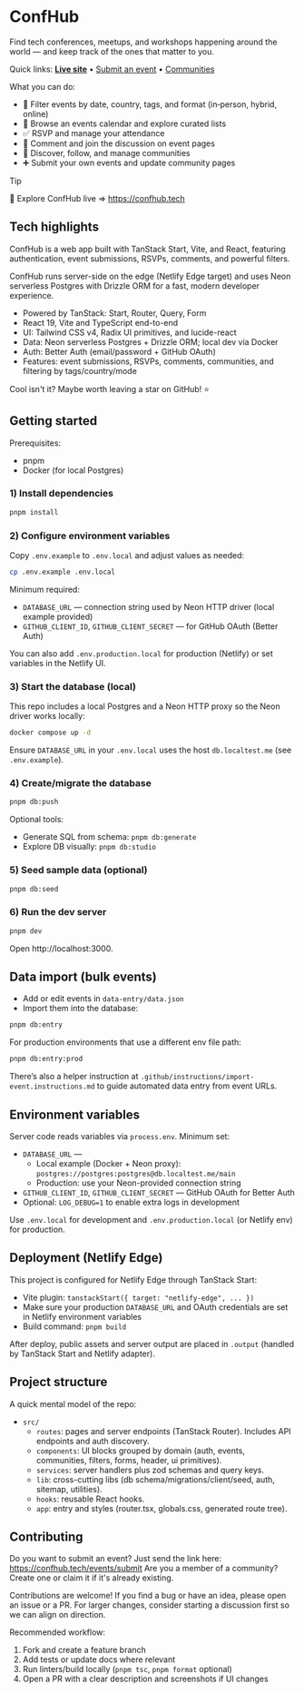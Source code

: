# ConfHub

Find tech conferences, meetups, and workshops happening around the world — and keep track of the ones that matter to you.

Quick links: **[Live site](https://confhub.tech)** • [Submit an event](https://confhub.tech/events/submit) • [Communities](https://confhub.tech/communities)

What you can do:

- 🔎 Filter events by date, country, tags, and format (in‑person, hybrid, online)
- 📅 Browse an events calendar and explore curated lists
- ✅ RSVP and manage your attendance
- 💬 Comment and join the discussion on event pages
- 🧭 Discover, follow, and manage communities
- ➕ Submit your own events and update community pages

> [!TIP]
> 🚀 Explore ConfHub live => https://confhub.tech

## Tech highlights

ConfHub is a web app built with TanStack Start, Vite, and React, featuring authentication, event submissions, RSVPs, comments, and powerful filters.

ConfHub runs server-side on the edge (Netlify Edge target) and uses Neon serverless Postgres with Drizzle ORM for a fast, modern developer experience.

- Powered by TanStack: Start, Router, Query, Form
- React 19, Vite and TypeScript end-to-end
- UI: Tailwind CSS v4, Radix UI primitives, and lucide-react
- Data: Neon serverless Postgres + Drizzle ORM; local dev via Docker
- Auth: Better Auth (email/password + GitHub OAuth)
- Features: event submissions, RSVPs, comments, communities, and filtering by tags/country/mode

Cool isn't it? Maybe worth leaving a star on GitHub! ⭐

## Getting started

Prerequisites:

- pnpm
- Docker (for local Postgres)

### 1) Install dependencies

```bash
pnpm install
```

### 2) Configure environment variables

Copy `.env.example` to `.env.local` and adjust values as needed:

```bash
cp .env.example .env.local
```

Minimum required:

- `DATABASE_URL` — connection string used by Neon HTTP driver (local example provided)
- `GITHUB_CLIENT_ID`, `GITHUB_CLIENT_SECRET` — for GitHub OAuth (Better Auth)

You can also add `.env.production.local` for production (Netlify) or set variables in the Netlify UI.

### 3) Start the database (local)

This repo includes a local Postgres and a Neon HTTP proxy so the Neon driver works locally:

```bash
docker compose up -d
```

Ensure `DATABASE_URL` in your `.env.local` uses the host `db.localtest.me` (see `.env.example`).

### 4) Create/migrate the database

```bash
pnpm db:push
```

Optional tools:

- Generate SQL from schema: `pnpm db:generate`
- Explore DB visually: `pnpm db:studio`

### 5) Seed sample data (optional)

```bash
pnpm db:seed
```

### 6) Run the dev server

```bash
pnpm dev
```

Open http://localhost:3000.

## Data import (bulk events)

- Add or edit events in `data-entry/data.json`
- Import them into the database:

```bash
pnpm db:entry
```

For production environments that use a different env file path:

```bash
pnpm db:entry:prod
```

There’s also a helper instruction at `.github/instructions/import-event.instructions.md` to guide automated data entry from event URLs.

## Environment variables

Server code reads variables via `process.env`. Minimum set:

- `DATABASE_URL` —
  - Local example (Docker + Neon proxy): `postgres://postgres:postgres@db.localtest.me/main`
  - Production: use your Neon-provided connection string
- `GITHUB_CLIENT_ID`, `GITHUB_CLIENT_SECRET` — GitHub OAuth for Better Auth
- Optional: `LOG_DEBUG=1` to enable extra logs in development

Use `.env.local` for development and `.env.production.local` (or Netlify env) for production.

## Deployment (Netlify Edge)

This project is configured for Netlify Edge through TanStack Start:

- Vite plugin: `tanstackStart({ target: "netlify-edge", ... })`
- Make sure your production `DATABASE_URL` and OAuth credentials are set in Netlify environment variables
- Build command: `pnpm build`

After deploy, public assets and server output are placed in `.output` (handled by TanStack Start and Netlify adapter).

## Project structure

A quick mental model of the repo:

- `src/`
  - `routes`: pages and server endpoints (TanStack Router). Includes API endpoints and auth discovery.
  - `components`: UI blocks grouped by domain (auth, events, communities, filters, forms, header, ui primitives).
  - `services`: server handlers plus zod schemas and query keys.
  - `lib`: cross-cutting libs (db schema/migrations/client/seed, auth, sitemap, utilities).
  - `hooks`: reusable React hooks.
  - `app`: entry and styles (router.tsx, globals.css, generated route tree).

## Contributing

Do you want to submit an event? Just send the link here: https://confhub.tech/events/submit
Are you a member of a community? Create one or claim it if it's already existing.

Contributions are welcome! If you find a bug or have an idea, please open an issue or a PR. For larger changes, consider starting a discussion first so we can align on direction.

Recommended workflow:

1. Fork and create a feature branch
2. Add tests or update docs where relevant
3. Run linters/build locally (`pnpm tsc`, `pnpm format` optional)
4. Open a PR with a clear description and screenshots if UI changes
